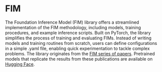 # FIM

The Foundation Inference Model (FIM) library offers a streamlined implementation of the FIM methodology, including models, training procedures, and example inference scripts. Built on PyTorch, the library simplifies the process of training and evaluating FIMs.
Instead of writing models and training routines from scratch, users can define configurations in a simple .yaml file, enabling quick experimentation to tackle complex problems.
The library originates from the [FIM series of papers](intro.md#publications). Pretrained models that replicate the results from these publications are available on [Hugging Face](https://huggingface.co/FIM4Science).
